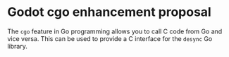 # Godot cgo enhancement proposal

The `cgo` feature in Go programming allows you to call C code from Go and vice versa. This can be used to provide a C interface for the `desync` Go library.
